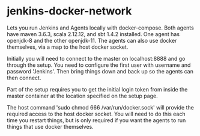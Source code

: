# jenkins-docker-network

Lets you run Jenkins and Agents locally with docker-compose.
Both agents have maven 3.6.3, scala 2.12.12, and sbt 1.4.2 installed.
One agent has openjdk-8 and the other openjdk-11.
The agents can also use docker themselves, via a map to the host docker socket.

Initially you will need to connect to the master on localhost:8888 and go through the setup. You need to configure the first user with username and password 'Jenkins'. Then bring things down and back up so the agents can then connect.

Part of the setup requires you to get the initial login token from inside the master container at the location specified on the setup page.

The host command 'sudo chmod 666 /var/run/docker.sock' will provide the required access to the host docker socket. You will need to do this each time you restart things, but is only required if you want the agents to run things that use docker themselves.
